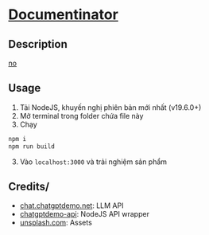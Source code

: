 # [Documentinator]()

## Description
[no](views/dashboard.ejs)

## Usage
1. Tải NodeJS, khuyến nghị phiên bản mới nhất (v19.6.0+)
1. Mở terminal trong folder chứa file này
2. Chạy
```bat
npm i
npm run build
```
3. Vào `localhost:3000` và trải nghiệm sản phẩm

## Credits/
- [chat.chatgptdemo.net](https://chat.chatgptdemo.net/): LLM API
- [chatgptdemo-api](https://github.com/idkhow2type/chatgptdemo-api): NodeJS API wrapper
- [unsplash.com](https://unsplash.com/): Assets